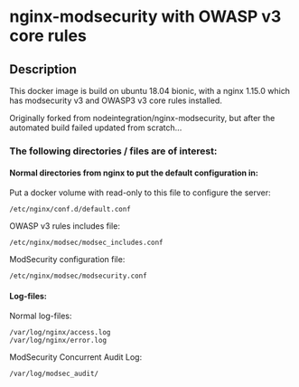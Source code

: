 # nginx-modsecurity with OWASP v3 core rules

## Description

This docker image is build on ubuntu 18.04 bionic, with a nginx 1.15.0 which has modsecurity v3 and OWASP3 v3 core rules installed.

Originally forked from nodeintegration/nginx-modsecurity, but after the automated build failed updated from scratch...

### The following directories / files are of interest:

#### Normal directories from nginx to put the default configuration in:

Put a docker volume with read-only to this file to configure the server:
  
    /etc/nginx/conf.d/default.conf

OWASP v3 rules includes file:

    /etc/nginx/modsec/modsec_includes.conf
  
ModSecurity configuration file:

    /etc/nginx/modsec/modsecurity.conf

#### Log-files:

Normal log-files:

    /var/log/nginx/access.log
    /var/log/nginx/error.log
  
ModSecurity Concurrent Audit Log:
  
    /var/log/modsec_audit/


